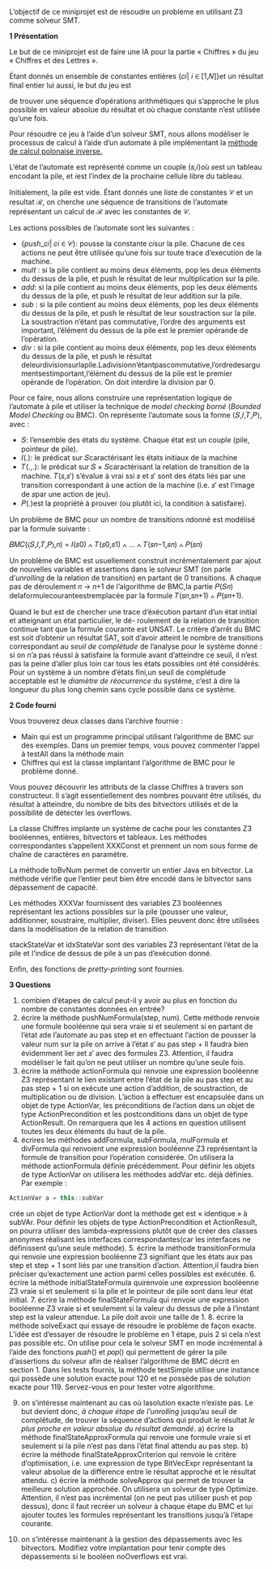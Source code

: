 ﻿L’objectif de ce miniprojet est de résoudre un problème en utilisant Z3 comme solveur SMT.

**1 Présentation**

Le but de ce miniprojet est de faire une IA pour la partie « Chiffres » du jeu « Chiffres et des Lettres ».

Étant donnés un ensemble de constantes entières {𝑐𝑖| 𝑖 ∈ [1,𝑁]}et un résultat final entier lui aussi, le but du jeu est

de trouver une séquence d’opérations arithmétiques qui s’approche le plus possible en valeur absolue du résultat et où chaque constante n’est utilisée qu’une fois.

Pour résoudre ce jeu à l’aide d’un solveur SMT, nous allons modéliser le processus de calcul à l’aide d’un automate à pile implémentant la [méthode de calcul polonaise inverse.](https://en.wikipedia.org/wiki/Reverse_Polish_notation)

L’état de l’automate est représenté comme un couple (𝑠,𝑖)où 𝑠est un tableau encodant la pile, et 𝑖est l’index de la prochaine cellule libre du tableau.

Initialement, la pile est vide. Étant donnés une liste de constantes 𝒞 et un resultat ℛ, on cherche une séquence de transitions de l’automate représentant un calcul de ℛ avec les constantes de 𝒞.

Les actions possibles de l’automate sont les suivantes :

- {*push*\_𝑐𝑖| 𝑐𝑖 ∈ 𝒞}: pousse la constante 𝑐𝑖sur la pile. Chacune de ces actions ne peut être utilisée qu’une fois sur toute trace d’execution de la machine.
- *mult* : si la pile contient au moins deux éléments, pop les deux éléments du dessus de la pile, et push le résultat de leur multiplication sur la pile.
- *add*: si la pile contient au moins deux éléments, pop les deux éléments du dessus de la pile, et push le résultat de leur addition sur la pile.
- *sub* : si la pile contient au moins deux éléments, pop les deux éléments du dessus de la pile, et push le résultat de leur soustraction sur la pile. La soustraction n’étant pas commutative, l’ordre des arguments est important, l’élément du dessus de la pile est le premier opérande de l’opération.
- *div* : si la pile contient au moins deux éléments, pop les deux éléments du dessus de la pile, et push le résultat deleurdivisionsurlapile.Ladivisionn’étantpascommutative,l’ordredesargumentsestimportant,l’élément du dessus de la pile est le premier opérande de l’opération. On doit interdire la division par 0.

Pour ce faire, nous allons construire une représentation logique de l’automate à pile et utiliser la technique de *model checking borné* (*Bounded Model Checking* ou BMC). On représente l’automate sous la forme ⟨𝑆,𝐼,𝑇,𝑃⟩, avec :
- 𝑆: l’ensemble des états du système. Chaque état est un couple (pile, pointeur de pile).
- 𝐼(.): le prédicat sur 𝑆caractérisant les états initiaux de la machine
- 𝑇(.,.): le prédicat sur 𝑆 × 𝑆caractérisant la relation de transition de la machine. 𝑇(𝑠,𝑠′) s’évalue à vrai ssi 𝑠 et 𝑠′ sont des états liés par une transition correspondant à une action de la machine (i.e. 𝑠′ est l’image de 𝑠par une action de jeu).
- 𝑃(.)est la propriété à prouver (ou plutôt ici, la condition à satisfaire).

Un problème de BMC pour un nombre de transitions 𝑛donné est modélisé par la formule suivante :

𝐵𝑀𝐶(⟨𝑆,𝐼,𝑇,𝑃⟩,𝑛) = 𝐼(𝑠0) ∧ 𝑇(𝑠0,𝑠1) ∧ … ∧ 𝑇(𝑠𝑛−1,𝑠𝑛) ∧ 𝑃(𝑠𝑛)

Un problème de BMC est usuellement construit incrémentalement par ajout de nouvelles variables et assertions dans le solveur SMT (on parle d’*unrolling* de la relation de transition) en partant de 0 transitions. A chaque pas de déroulement 𝑛 -> 𝑛+1 de l’algorithme de BMC,la partie 𝑃(𝑆𝑛) delaformulecouranteestremplacée par la formule 𝑇(𝑠𝑛,𝑠𝑛+1) ∧ 𝑃(𝑠𝑛+1).

Quand le but est de chercher une trace d’éxécution partant d’un état initial et atteignant un état particulier, le dé- roulement de la relation de transition continue tant que la formule courante est UNSAT. Le critère d’arrêt du BMC est soit d’obtenir un résultat SAT, soit d’avoir atteint le nombre de transitions correspondant au *seuil de complétude* de l’analyse pour le système donné : si on n’a pas réussi à satisfaire la formule avant d’atteindre ce seuil, il n’est pas la peine d’aller plus loin car tous les états possibles ont été considérés. Pour un système à un nombre d’états fini,un seuil de complétude acceptable est le *diamètre de réocurrence* du système, c’est à dire la longueur du plus long chemin sans cycle possible dans ce système.

**2 Code fourni**

Vous trouverez deux classes dans l’archive fournie :
- Main qui est un programme principal utilisant l’algorithme de BMC sur des exemples. Dans un premier temps, vous pouvez commenter l’appel à testAll dans la méthode main
- Chiffres qui est la classe implantant l’algorithme de BMC pour le problème donné.

Vous pouvez découvrir les attributs de la classe Chiffres à travers son constructeur. Il s’agit essentiellement des nombres pouvant être utilisés, du résultat à atteindre, du nombre de bits des bitvectors utilisés et de la possibilité de détecter les overflows.

La classe Chiffres implante un système de cache pour les constantes Z3 booléennes, entières, bitvectors et tableaux. Les méthodes correspondantes s’appellent XXXConst et prennent un nom sous forme de chaîne de caractères en paramètre.

La méthode toBvNum permet de convertir un entier Java en bitvector. La méthode vérifie que l’entier peut bien être encodé dans le bitvector sans dépassement de capacité.

Les méthodes XXXVar fournissent des variables Z3 booléennes représentant les actions possibles sur la pile (pousser une valeur, additionner, soustraire, multiplier, diviser). Elles peuvent donc être utilisées dans la modélisation de la relation de transition.

stackStateVar et idxStateVar sont des variables Z3 représentant l’état de la pile et l’indice de dessus de pile à un pas d’exécution donné.

Enfin, des fonctions de *pretty-printing* sont fournies.

**3 Questions**

1. combien d’étapes de calcul peut-il y avoir au plus en fonction du nombre de constantes données en entrée?
2. écrire la méthode pushNumFormula(step, num). Cette méthode renvoie une formule booléenne qui sera vraie si et seulement si en partant de l’état 𝑠de l’automate au pas step et en effectuant l’action de pousser la valeur num sur la pile on arrive à l’état 𝑠′ au pas step + Il faudra bien évidemment lier 𝑠et 𝑠′ avec des formules Z3. Attention, il faudra modéliser le fait qu’on ne peut utiliser un nombre qu’une seule fois.
3. écrire la méthode actionFormula qui renvoie une expression booléenne Z3 représentant le lien existant entre l’état de la pile au pas step et au pas step + 1 si on exécute une action d’addition, de soustraction, de multiplication ou de division.
L’action à effectuer est encapsulée dans un objet de type ActionVar, les préconditions de l’action dans un objet de type ActionPrecondition et les postconditions dans un objet de type ActionResult. On remarquera que les 4 actions en question utilisent toutes les deux éléments du haut de la pile.
4. écrires les méthodes addFormula, subFormula, mulFormula et divFormula qui renvoient une expression booléenne Z3 représentant la formule de transition pour l’opération considérée. On utilisera la méthode actionFormula définie précédemment.
Pour définir les objets de type ActionVar on utilisera les méthodes addVar etc. déjà définies. Par exemple :
```java
ActionVar a = this::subVar
```
crée un objet de type ActionVar dont la méthode get est « identique » à subVAr. Pour définir les objets de type ActionPrecondition et ActionResult, on pourra utiliser des lambda-expressions plutôt que de créer des classes anonymes réalisant les interfaces correspondantes(car les interfaces ne définissent qu’une seule méthode).
5. écrire la méthode transitionFormula qui renvoie une expression booléenne Z3 signifiant que les états aux pas step et step + 1 sont liés par une transition d’action. Attention,il faudra bien préciser qu’exactement une action parmi celles possibles est exécutée.
6. écrire la méthode initialStateFormula quirenvoie une expression booléenne Z3 vraie si et seulement si la pile et le pointeur de pile sont dans leur état initial.
7. écrire la méthode finalStateFormula qui renvoie une expression booléenne Z3 vraie si et seulement si la valeur du dessus de pile à l’instant step est la valeur attendue. La pile doit avoir une taille de 1.
8. écrire la méthode solveExact qui essaye de résoudre le problème de façon exacte. L’idée est d’essayer de résoudre le problème en 1 étape, puis 2 si cela n’est pas possible etc. On utilise pour cela le solveur SMT en mode incrémental à l’aide des fonctions 𝑝𝑢𝑠ℎ() et 𝑝𝑜𝑝() qui permettent de gérer la pile d’assertions du solveur afin de réaliser l’algorithme de BMC décrit en section 1.
Dans les tests fournis, la méthode testSimple utilise une instance qui possède une solution exacte pour 120 et ne possède pas de solution exacte pour 119. Servez-vous en pour tester votre algorithme.

9. on s’intéresse maintenant au cas où lasolution exacte n’existe pas. Le but devient donc, *à chaque étape de l’unrolling* jusqu’au seuil de complétude, de trouver la séquence d’actions qui produit le résultat *le plus proche en valeur absolue du résultat demandé*.
   a) écrire la méthode finalStateApproxFormula qui renvoie une formule vraie si et seulement si la pile n’est pas dans l’état final attendu au pas step.
   b) écrire la méthode finalStateApproxCriterion qui renvoie le critère d’optimisation, i.e. une expression de type BitVecExpr représentant la valeur absolue de la différence entre le résultat approché et le résultat attendu.
   c)  écrire la méthode solveApprox qui permet de trouver la meilleure solution approchée. On utilisera un solveur de type Optimize. Attention, il n’est pas incrémental (on ne peut pas utiliser push et pop dessus), donc il faut recréer un solveur à chaque étape du BMC et lui ajouter toutes les formules représentant les transitions jusqu’à l’étape courante.

10. on s’intéresse maintenant à la gestion des dépassements avec les bitvectors. Modifiez votre implantation pour tenir compte des dépassements si le booléen noOverflows est vrai.
